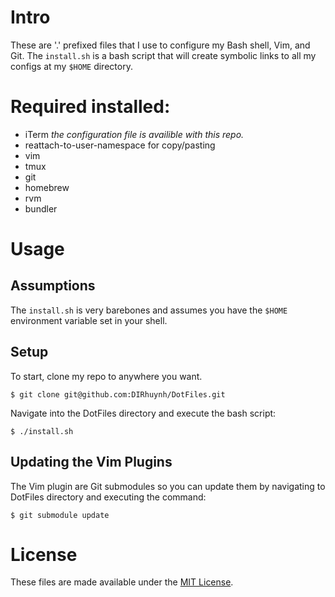 # Intro

These are '.' prefixed files that I use to configure my Bash shell, Vim, and
Git. The `install.sh` is a bash script that will create symbolic links to all my
configs at my `$HOME` directory.

# Required installed:

- iTerm *the configuration file is availible with this repo.*
- reattach-to-user-namespace for copy/pasting
- vim
- tmux
- git
- homebrew
- rvm
- bundler

# Usage

## Assumptions

The `install.sh` is very barebones and assumes you have the `$HOME` environment
variable set in your shell.

## Setup

To start, clone my repo to anywhere you want.

`$ git clone git@github.com:DIRhuynh/DotFiles.git`

Navigate into the DotFiles directory and execute the bash script:

`$ ./install.sh`

## Updating the Vim Plugins

The Vim plugin are Git submodules so you can update them by navigating to
DotFiles directory and executing the command:

`$ git submodule update`

# License
These files are made available under the [MIT License](http://opensource.org/licenses/MIT).
